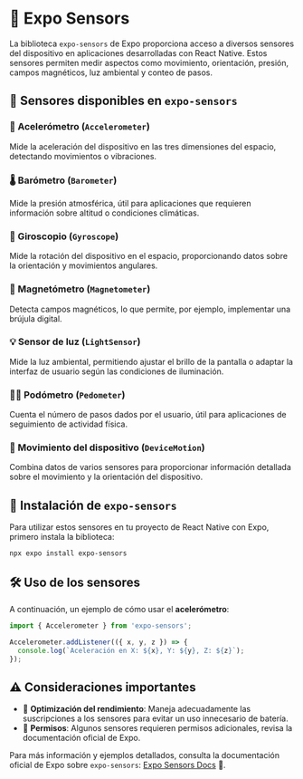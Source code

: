 # 🚀 Expo Sensors

La biblioteca `expo-sensors` de Expo proporciona acceso a diversos sensores del dispositivo en aplicaciones desarrolladas con React Native. Estos sensores permiten medir aspectos como movimiento, orientación, presión, campos magnéticos, luz ambiental y conteo de pasos.

## 📡 Sensores disponibles en `expo-sensors`

### 📌 Acelerómetro (`Accelerometer`)

Mide la aceleración del dispositivo en las tres dimensiones del espacio, detectando movimientos o vibraciones.

### 🌡️ Barómetro (`Barometer`)

Mide la presión atmosférica, útil para aplicaciones que requieren información sobre altitud o condiciones climáticas.

### 🔄 Giroscopio (`Gyroscope`)

Mide la rotación del dispositivo en el espacio, proporcionando datos sobre la orientación y movimientos angulares.

### 🧭 Magnetómetro (`Magnetometer`)

Detecta campos magnéticos, lo que permite, por ejemplo, implementar una brújula digital.

### 💡 Sensor de luz (`LightSensor`)

Mide la luz ambiental, permitiendo ajustar el brillo de la pantalla o adaptar la interfaz de usuario según las condiciones de iluminación.

### 🚶‍♂️ Podómetro (`Pedometer`)

Cuenta el número de pasos dados por el usuario, útil para aplicaciones de seguimiento de actividad física.

### 📱 Movimiento del dispositivo (`DeviceMotion`)

Combina datos de varios sensores para proporcionar información detallada sobre el movimiento y la orientación del dispositivo.

## 🚀 Instalación de `expo-sensors`

Para utilizar estos sensores en tu proyecto de React Native con Expo, primero instala la biblioteca:

```bash
npx expo install expo-sensors
```

## 🛠️ Uso de los sensores

A continuación, un ejemplo de cómo usar el **acelerómetro**:

```javascript
import { Accelerometer } from 'expo-sensors';

Accelerometer.addListener(({ x, y, z }) => {
  console.log(`Aceleración en X: ${x}, Y: ${y}, Z: ${z}`);
});
```

## ⚠️ Consideraciones importantes

- 📌 **Optimización del rendimiento**: Maneja adecuadamente las suscripciones a los sensores para evitar un uso innecesario de batería.
- 🔐 **Permisos**: Algunos sensores requieren permisos adicionales, revisa la documentación oficial de Expo.

Para más información y ejemplos detallados, consulta la documentación oficial de Expo sobre `expo-sensors`: [Expo Sensors Docs](https://docs.expo.dev/versions/latest/sdk/sensors/) 📖.
